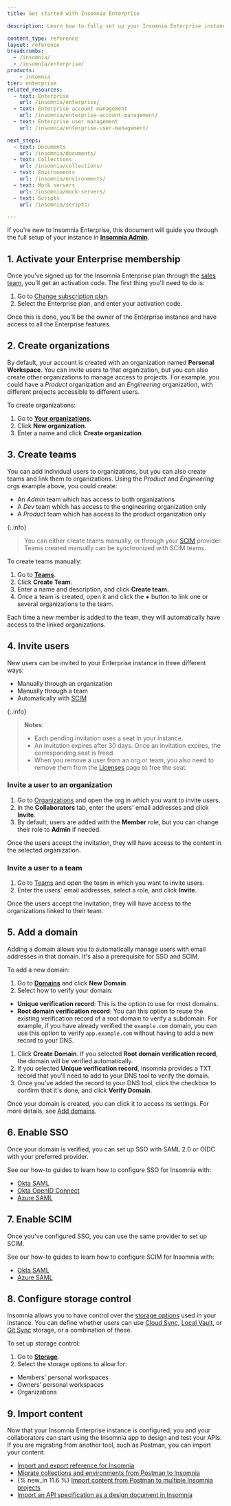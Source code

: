 ```yaml
---
title: Get started with Insomnia Enterprise

description: Learn how to fully set up your Insomnia Enterprise instance.

content_type: reference
layout: reference
breadcrumbs: 
  - /insomnia/
  - /insomnia/enterprise/
products:
    - insomnia
tier: enterprise
related_resources:
  - text: Enterprise
    url: /insomnia/enterprise/
  - text: Enterprise account management
    url: /insomnia/enterprise-account-management/
  - text: Enterprise user management
    url: /insomnia/enterprise-user-management/

next_steps:
  - text: Documents
    url: /insomnia/documents/
  - text: Collections
    url: /insomnia/collections/
  - text: Environments
    url: /insomnia/environments/
  - text: Mock servers
    url: /insomnia/mock-servers/
  - text: Scripts
    url: /insomnia/scripts/

---
```


If you're new to Insomnia Enterprise, this document will guide you through the full setup of your instance in [**Insomnia Admin**](https://app.insomnia.rest/).

## 1. Activate your Enterprise membership

Once you've signed up for the Insomnia Enterprise plan through the [sales team](https://insomnia.rest/pricing/contact), you'll get an activation code.
The first thing you'll need to do is:

1. Go to [Change subscription plan](https://app.insomnia.rest/app/subscription/update).
1. Select the Enterprise plan, and enter your activation code.

Once this is done, you'll be the owner of the Enterprise instance and have access to all the Enterprise features.

## 2. Create organizations

By default, your account is created with an organization named **Personal Workspace**. 
You can invite users to that organization, but you can also create other organizations to manage access to projects.
For example, you could have a _Product_ organization and an _Engineering_ organization, with different projects accessible to different users.

To create organizations:
1. Go to [**Your organizations**](https://app.insomnia.rest/app/dashboard/organizations).
1. Click **New organization**.
1. Enter a name and click **Create organization**.

## 3. Create teams

You can add individual users to organizations, but you can also create teams and link them to organizations.
Using the _Product_ and _Engineering_ orgs example above, you could create:

* An _Admin_ team which has access to both organizations
* A _Dev_ team which has access to the engineering organization only
* A _Product_ team which has access to the product organization only

{:.info}
> You can either create teams manually, or through your [SCIM](#set-up-scim) provider. Teams created manually can be synchronized with SCIM teams.

To create teams manually:

1. Go to [**Teams**](https://app.insomnia.rest/app/enterprise/team).
1. Click **Create Team**. 
1. Enter a name and description, and click **Create team**.
1. Once a team is created, open it and click the **+** button to link one or several organizations to the team.

Each time a new member is added to the team, they will automatically have access to the linked organizations.

## 4. Invite users

New users can be invited to your Enterprise instance in three different ways:
* Manually through an organization
* Manually through a team
* Automatically with [SCIM](#set-up-scim)

{:.info}
> **Notes**:
> * Each pending invitation uses a seat in your instance.
> * An invitation expires after 30 days. Once an invitation expires, the corresponding seat is freed.
> * When you remove a user from an org or team, you also need to remove them from the [Licenses](https://app.insomnia.rest/app/enterprise/licenses) page to free the seat.

### Invite a user to an organization

1. Go to [Organizations](https://app.insomnia.rest/app/dashboard/organizations) and open the org in which you want to invite users.
1. In the **Collaborators** tab, enter the users' email addresses and click **Invite**.
1. By default, users are added with the **Member** role, but you can change their role to **Admin** if needed.

Once the users accept the invitation, they will have access to the content in the selected organization.

### Invite a user to a team

1. Go to [Teams](https://app.insomnia.rest/app/enterprise/team) and open the team in which you want to invite users.
1. Enter the users' email addresses, select a role, and click **Invite**.

Once the users accept the invitation, they will have access to the organizations linked to their team.

## 5. Add a domain

Adding a domain allows you to automatically manage users with email addresses in that domain. It's also a prerequisite for SSO and SCIM.

To add a new domain:
1. Go to [**Domains**](https://app.insomnia.rest/app/enterprise/domains/list) and click **New Domain**.
1. Select how to verify your domain:
  * **Unique verification record**: This is the option to use for most domains.
  * **Root domain verification record**: You can this option to reuse the existing verification record of a root domain to verify a subdomain. For example, if you have already verified the `example.com` domain, you can use this option to verify `app.example.com` without having to add a new record to your DNS.
1. Click **Create Domain**. If you selected **Root domain verification record**, the domain will be verified automatically.
1. If you selected **Unique verification record**, Insomnia provides a TXT record that you'll need to add to your DNS tool to verify the domain.
1. Once you've added the record to your DNS tool, click the checkbox to confirm that it's done, and click **Verify Domain**.

Once your domain is created, you can click it to access its settings. For more details, see [Add domains](/insomnia/enterprise-account-management/#add-domains).

## 6. Enable SSO

Once your domain is verified, you can set up SSO with SAML 2.0 or OIDC with your preferred provider.

See our how-to guides to learn how to configure SSO for Insomnia with:
* [Okta SAML](/how-to/okta-saml-sso-insomnia/)
* [Okta OpenID Connect](/how-to/okta-oidc-sso-insomnia/)
* [Azure SAML](/how-to/azure-saml-sso-insomnia/)

## 7. Enable SCIM

Once you've configured SSO, you can use the same provider to set up SCIM.

See our how-to guides to learn how to configure SCIM for Insomnia with:
* [Okta SAML](/how-to/configure-scim-for-insomnia-with-okta/)
* [Azure SAML](/how-to/configure-scim-for-insomnia-with-azure/)

## 8. Configure storage control

Insomnia allows you to have control over the [storage options](/insomnia/storage/) used in your instance. You can define whether users can use [Cloud Sync](/insomnia/storage/#cloud-sync), [Local Vault](/insomnia/storage/#local-vault), or [Git Sync](/insomnia/storage/#git-sync) storage, or a combination of these.

To set up storage control:
1. Go to [**Storage**](https://app.insomnia.rest/app/enterprise/storage).
1. Select the storage options to allow for:
  * Members' personal workspaces
  * Owners' personal workspaces
  * Organizations

## 9. Import content

Now that your Insomnia Enterprise instance is configured, you and your collaborators can start using the Insomnia app to design and test your APIs. If you are migrating from another tool, such as Postman, you can import your content:

* [Import and export reference for Insomnia](/insomnia/import-export/)
* [Migrate collections and environments from Postman to Insomnia](/how-to/migrate-collections-and-envrionments-from-postman-to-insomnia/)
* {% new_in 11.6 %} [Import content from Postman to multiple Insomnia projects](/how-to/import-content-from-postman-to-multiple-insomnia-projects/)
* [Import an API specification as a design document in Insomnia](/how-to/import-an-api-spec-as-a-document/)